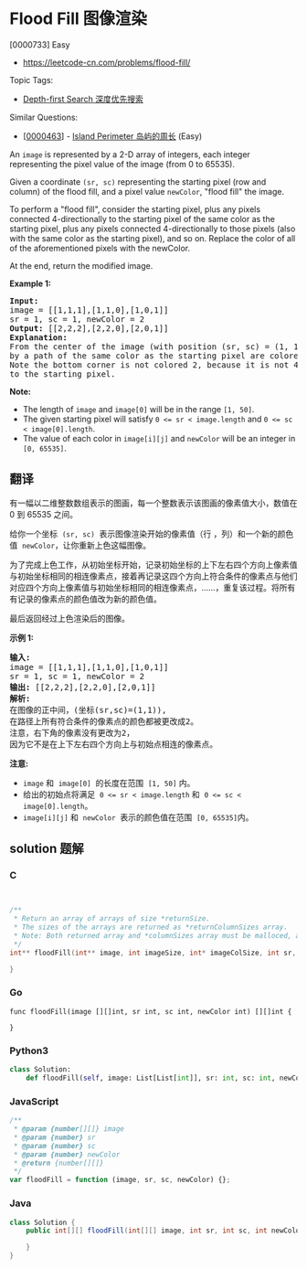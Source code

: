 # Flood Fill 图像渲染

[0000733] Easy

- https://leetcode-cn.com/problems/flood-fill/

Topic Tags:

- [Depth-first Search 深度优先搜索](https://leetcode-cn.com/tag/depth-first-search/)

Similar Questions:

- [[0000463](https://leetcode-cn.com/problems/island-perimeter/)] - [Island Perimeter 岛屿的周长](./0000463.island-perimeter.md) (Easy)

An `image` is represented by a 2-D array of integers, each integer representing the pixel value of the image (from 0 to 65535).

Given a coordinate `(sr, sc)` representing the starting pixel (row and column) of the flood fill, and a pixel value `newColor`, "flood fill" the image.

To perform a "flood fill", consider the starting pixel, plus any pixels connected 4-directionally to the starting pixel of the same color as the starting pixel, plus any pixels connected 4-directionally to those pixels (also with the same color as the starting pixel), and so on. Replace the color of all of the aforementioned pixels with the newColor.

At the end, return the modified image.

**Example 1:**

<pre><b>Input:</b> 
image = [[1,1,1],[1,1,0],[1,0,1]]
sr = 1, sc = 1, newColor = 2
<b>Output:</b> [[2,2,2],[2,2,0],[2,0,1]]
<b>Explanation:</b> 
From the center of the image (with position (sr, sc) = (1, 1)), all pixels connected 
by a path of the same color as the starting pixel are colored with the new color.
Note the bottom corner is not colored 2, because it is not 4-directionally connected
to the starting pixel.
</pre>

**Note:**

- The length of `image` and `image[0]` will be in the range `[1, 50]`.
- The given starting pixel will satisfy `0 <= sr < image.length` and `0 <= sc < image[0].length`.
- The value of each color in `image[i][j]` and `newColor` will be an integer in `[0, 65535]`.

## 翻译

有一幅以二维整数数组表示的图画，每一个整数表示该图画的像素值大小，数值在 0 到 65535 之间。

给你一个坐标  `(sr, sc)`  表示图像渲染开始的像素值（行 ，列）和一个新的颜色值  `newColor`，让你重新上色这幅图像。

为了完成上色工作，从初始坐标开始，记录初始坐标的上下左右四个方向上像素值与初始坐标相同的相连像素点，接着再记录这四个方向上符合条件的像素点与他们对应四个方向上像素值与初始坐标相同的相连像素点，……，重复该过程。将所有有记录的像素点的颜色值改为新的颜色值。

最后返回经过上色渲染后的图像。

**示例 1:**

<pre><strong>输入:</strong> 
image = [[1,1,1],[1,1,0],[1,0,1]]
sr = 1, sc = 1, newColor = 2
<strong>输出:</strong> [[2,2,2],[2,2,0],[2,0,1]]
<strong>解析:</strong> 
在图像的正中间，(坐标(sr,sc)=(1,1)),
在路径上所有符合条件的像素点的颜色都被更改成2。
注意，右下角的像素没有更改为2，
因为它不是在上下左右四个方向上与初始点相连的像素点。
</pre>

**注意:**

- `image` 和  `image[0]`  的长度在范围  `[1, 50]` 内。
- 给出的初始点将满足  `0 <= sr < image.length` 和  `0 <= sc < image[0].length`。
- `image[i][j]` 和  `newColor`  表示的颜色值在范围  `[0, 65535]`内。

## solution 题解

### C

```c


/**
 * Return an array of arrays of size *returnSize.
 * The sizes of the arrays are returned as *returnColumnSizes array.
 * Note: Both returned array and *columnSizes array must be malloced, assume caller calls free().
 */
int** floodFill(int** image, int imageSize, int* imageColSize, int sr, int sc, int newColor, int* returnSize, int** returnColumnSizes){

}


```

### Go

```golang
func floodFill(image [][]int, sr int, sc int, newColor int) [][]int {

}
```

### Python3

```python
class Solution:
    def floodFill(self, image: List[List[int]], sr: int, sc: int, newColor: int) -> List[List[int]]:

```

### JavaScript

```javascript
/**
 * @param {number[][]} image
 * @param {number} sr
 * @param {number} sc
 * @param {number} newColor
 * @return {number[][]}
 */
var floodFill = function (image, sr, sc, newColor) {};
```

### Java

```java
class Solution {
    public int[][] floodFill(int[][] image, int sr, int sc, int newColor) {

    }
}
```

